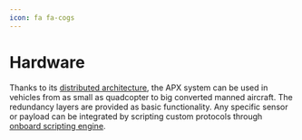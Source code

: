 ```yaml
---
icon: fa fa-cogs
---
```


# Hardware

Thanks to its [distributed architecture](/hw), the APX system can be used in vehicles from as small as quadcopter to big converted manned aircraft. The redundancy layers are provided as basic functionality. Any specific sensor or payload can be integrated by scripting custom protocols through [onboard scripting engine](/gcs/scriptcompiler).
